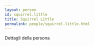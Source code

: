 ```yaml
---
layout: person
id: squirrel.little
title: Squirrel Little
permalink: people/squirrel.little.html
---
```


Dettagli della persona